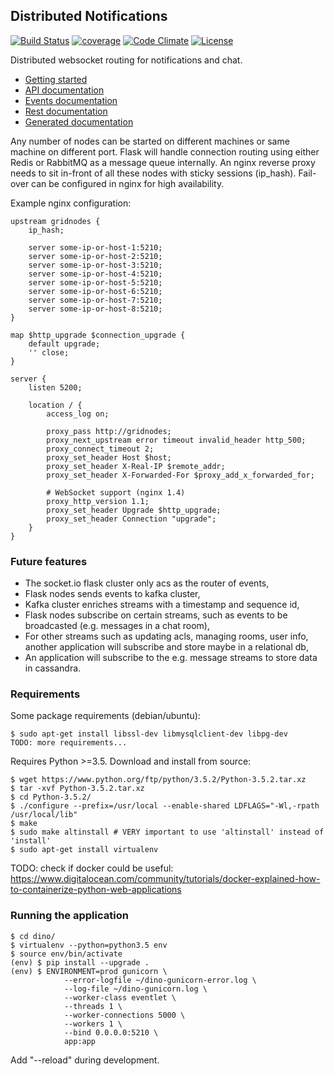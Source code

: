 Distributed Notifications
----
[![Build Status](https://travis-ci.org/thenetcircle/dino.svg?branch=master)](https://travis-ci.org/thenetcircle/dino)
[![coverage](https://codecov.io/gh/thenetcircle/dino/branch/master/graph/badge.svg)](https://codecov.io/gh/thenetcircle/dino)
[![Code Climate](https://codeclimate.com/github/thenetcircle/dino/badges/gpa.svg)](https://codeclimate.com/github/thenetcircle/dino)
[![License](https://img.shields.io/github/license/thenetcircle/dino.svg)](LICENSE)


Distributed websocket routing for notifications and chat.

* [Getting started](docs/md/getting_started.md)
* [API documentation](docs/md/api.md)
* [Events documentation](docs/md/events.md)
* [Rest documentation](docs/md/rest.md)
* [Generated documentation](https://thenetcircle.github.io/dino/)

Any number of nodes can be started on different machines or same machine on different port. Flask will handle connection
 routing using either Redis or RabbitMQ as a message queue internally. An nginx reverse proxy needs to sit in-front of
 all these nodes with sticky sessions (ip_hash). Fail-over can be configured in nginx for high availability.
 
Example nginx configuration:

    upstream gridnodes {
        ip_hash;
    
        server some-ip-or-host-1:5210;
        server some-ip-or-host-2:5210;
        server some-ip-or-host-3:5210;
        server some-ip-or-host-4:5210;
        server some-ip-or-host-5:5210;
        server some-ip-or-host-6:5210;
        server some-ip-or-host-7:5210;
        server some-ip-or-host-8:5210;
    }
    
    map $http_upgrade $connection_upgrade {
        default upgrade;
        '' close;
    }
    
    server {
        listen 5200;
    
        location / {
            access_log on;
    
            proxy_pass http://gridnodes;
            proxy_next_upstream error timeout invalid_header http_500;
            proxy_connect_timeout 2;
            proxy_set_header Host $host;
            proxy_set_header X-Real-IP $remote_addr;
            proxy_set_header X-Forwarded-For $proxy_add_x_forwarded_for;
    
            # WebSocket support (nginx 1.4)
            proxy_http_version 1.1;
            proxy_set_header Upgrade $http_upgrade;
            proxy_set_header Connection "upgrade";
        }
    }

### Future features

* The socket.io flask cluster only acs as the router of events,
* Flask nodes sends events to kafka cluster,
* Kafka cluster enriches streams with a timestamp and sequence id,
* Flask nodes subscribe on certain streams, such as events to be broadcasted (e.g. messages in a chat room),
* For other streams such as updating acls, managing rooms, user info, another application will subscribe and store maybe in a relational db,
* An application will subscribe to the e.g. message streams to store data in cassandra.

### Requirements

Some package requirements (debian/ubuntu):

    $ sudo apt-get install libssl-dev libmysqlclient-dev libpg-dev
    TODO: more requirements...

Requires Python >=3.5. Download and install from source:

    $ wget https://www.python.org/ftp/python/3.5.2/Python-3.5.2.tar.xz
    $ tar -xvf Python-3.5.2.tar.xz
    $ cd Python-3.5.2/
    $ ./configure --prefix=/usr/local --enable-shared LDFLAGS="-Wl,-rpath /usr/local/lib"
    $ make
    $ sudo make altinstall # VERY important to use 'altinstall' instead of 'install'
    $ sudo apt-get install virtualenv
    
TODO: check if docker could be useful: https://www.digitalocean.com/community/tutorials/docker-explained-how-to-containerize-python-web-applications

### Running the application

    $ cd dino/
    $ virtualenv --python=python3.5 env
    $ source env/bin/activate
    (env) $ pip install --upgrade .
    (env) $ ENVIRONMENT=prod gunicorn \
                --error-logfile ~/dino-gunicorn-error.log \
                --log-file ~/dino-gunicorn.log \
                --worker-class eventlet \
                --threads 1 \
                --worker-connections 5000 \
                --workers 1 \
                --bind 0.0.0.0:5210 \
                app:app
                
Add "--reload" during development.
